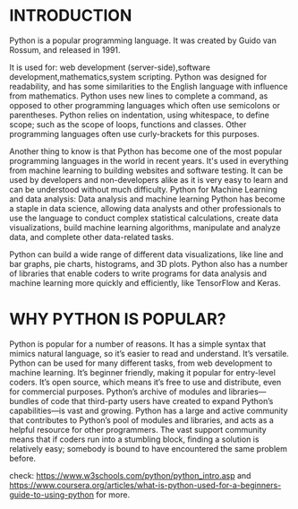 # INTRODUCTION

Python is a popular programming language. It was created by Guido van Rossum, and released in 1991.

It is used for: web development (server-side),software development,mathematics,system scripting.
Python was designed for readability, and has some similarities to the English language with influence from mathematics.
Python uses new lines to complete a command, as opposed to other programming languages which often use semicolons or parentheses.
Python relies on indentation, using whitespace, to define scope; such as the scope of loops, functions and classes. Other programming languages often use curly-brackets for this purposes.

Another thing to know is that Python has become one of the most popular programming languages in the world in recent years. 
It's used in everything from machine learning to building websites and software testing. It can be used by developers and non-developers alike as it is very easy to learn and can be understood without much difficulty.
Python for Machine Learning and data analysis:
Data analysis and machine learning
Python has become a staple in data science, allowing data analysts and other professionals to use the language to conduct complex statistical calculations, create data visualizations, build machine learning algorithms, manipulate and analyze data, and complete other data-related tasks.

Python can build a wide range of different data visualizations, like line and bar graphs, pie charts, histograms, and 3D plots. Python also has a number of libraries that enable coders to write programs for data analysis and machine learning more quickly and efficiently, like TensorFlow and Keras.

# WHY PYTHON IS POPULAR?

Python is popular for a number of reasons.
It has a simple syntax that mimics natural language, so it’s easier to read and understand.
It’s versatile. Python can be used for many different tasks, from web development to machine learning.
It’s beginner friendly, making it popular for entry-level coders.
It’s open source, which means it’s free to use and distribute, even for commercial purposes.
Python’s archive of modules and libraries—bundles of code that third-party users have created to expand Python’s capabilities—is vast and growing.
Python has a large and active community that contributes to Python’s pool of modules and libraries, and acts as a helpful resource for other programmers. The vast support community means that if coders run into a stumbling block, finding a solution is relatively easy; somebody is bound to have encountered the same problem before.

check: https://www.w3schools.com/python/python_intro.asp and 
https://www.coursera.org/articles/what-is-python-used-for-a-beginners-guide-to-using-python for more.
